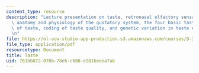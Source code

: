 ```yaml
---
content_type: resource
description: "Lecture presentation on taste, retronasal olfactory sensation, flavor,\
  \ anatomy and physiology of the gustatory system, the four basic tastes, the pleasures\
  \ of taste, coding of taste quality, and genetic variation in taste experience.\r\
  \n"
file: https://ol-ocw-studio-app-production.s3.amazonaws.com/courses/9-35-sensation-and-perception-spring-2009/761bb872070b78e6c680e2816eeea7ab_MIT9_35s09_lec04_taste.pdf
file_type: application/pdf
resourcetype: Document
title: Taste
uid: 761bb872-070b-78e6-c680-e2816eeea7ab
---
```

